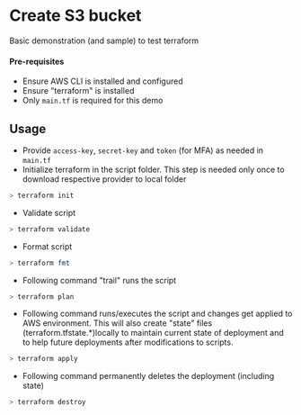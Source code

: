 # Create S3 bucket

Basic demonstration (and sample) to test terraform

#### Pre-requisites

- Ensure AWS CLI is installed and configured
- Ensure "terraform" is installed
- Only `main.tf` is required for this demo

## Usage

- Provide `access-key`, `secret-key` and `token` (for MFA) as needed in `main.tf`
- Initialize terraform in the script folder. This step is needed only once to download respective provider to local folder

```bash
> terraform init
```

- Validate script

```bash
> terraform validate
```

- Format script

```bash
> terraform fmt
```

- Following command "trail" runs the script

```bash
> terraform plan
```

- Following command runs/executes the script and changes get applied to AWS environment. This will also create "state" files (terraform.tfstate.\*)locally to maintain current state of deployment and to help future deployments after modifications to scripts.

```bash
> terraform apply
```

- Following command permanently deletes the deployment (including state)

```bash
> terraform destroy
```
